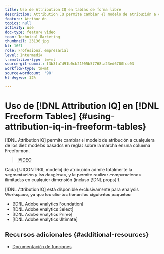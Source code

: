 ```yaml
---
title: Uso de Attribution IQ en tablas de forma libre
description: Attribution IQ permite cambiar el modelo de atribución a cualquiera de los diez modelos basados en reglas sobre la marcha en una columna improvisada.
feature: Atribución
topics: null
activity: use
doc-type: feature video
team: Technical Marketing
thumbnail: 23136.jpg
kt: 1661
role: Profesional empresarial
level: Intermedio
translation-type: tm+mt
source-git-commit: f3b3fa7d91b0cb21005b57768ca23ed6700fcc03
workflow-type: tm+mt
source-wordcount: '98'
ht-degree: 12%

---
```



# Uso de [!DNL Attribution IQ] en [!DNL Freeform Tables] {#using-attribution-iq-in-freeform-tables}

[!DNL Attribution IQ] permite cambiar el modelo de atribución   a cualquiera de los diez modelos basados en reglas sobre la marcha en una columna   Freeformon.

>[!VIDEO](https://video.tv.adobe.com/v/23136/?quality=12)

Cada [!UICONTROL modelo] de atribución admite totalmente la segmentación y los desgloses, y le permite realizar comparaciones ilimitadas en cualquier dimensión (incluso [!DNL props]!).

[!DNL Attribution IQ] está disponible exclusivamente para Analysis Workspace, ya que los clientes tienen los siguientes paquetes:

* [!DNL Adobe Analytics Foundation]
* [!DNL Adobe Analytics Select]
* [!DNL Adobe Analytics Prime]
* [!DNL Adobe Analytics Ultimate]

## Recursos adicionales {#additional-resources}

* [Documentación de funciones](https://marketing.adobe.com/resources/help/es_ES/analytics/analysis-workspace/attribution.html)